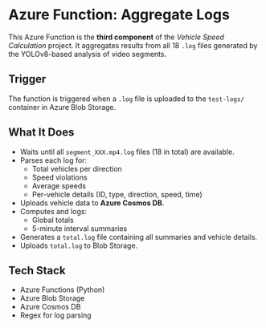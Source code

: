 # Azure Function: Aggregate Logs

This Azure Function is the **third component** of the *Vehicle Speed Calculation* project. It aggregates results from all 18 `.log` files generated by the YOLOv8-based analysis of video segments.

## Trigger
The function is triggered when a `.log` file is uploaded to the `test-logs/` container in Azure Blob Storage.

## What It Does
- Waits until all `segment_XXX.mp4.log` files (18 in total) are available.
- Parses each log for:
  - Total vehicles per direction
  - Speed violations
  - Average speeds
  - Per-vehicle details (ID, type, direction, speed, time)
- Uploads vehicle data to **Azure Cosmos DB**.
- Computes and logs:
  - Global totals
  - 5-minute interval summaries
- Generates a `total.log` file containing all summaries and vehicle details.
- Uploads `total.log` to Blob Storage.

## Tech Stack
- Azure Functions (Python)
- Azure Blob Storage
- Azure Cosmos DB
- Regex for log parsing